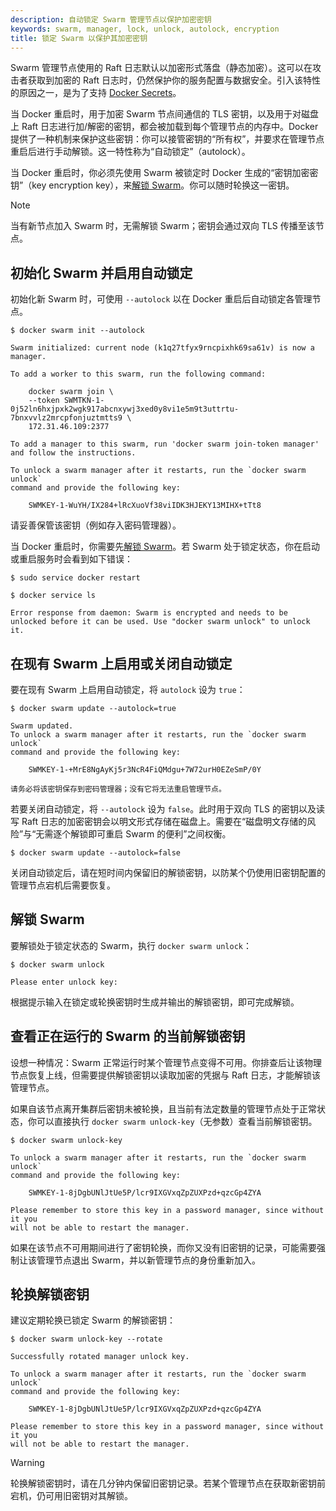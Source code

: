 ```yaml
---
description: 自动锁定 Swarm 管理节点以保护加密密钥
keywords: swarm, manager, lock, unlock, autolock, encryption
title: 锁定 Swarm 以保护其加密密钥
---
```


Swarm 管理节点使用的 Raft 日志默认以加密形式落盘（静态加密）。这可以在攻击者获取到加密的 Raft 日志时，仍然保护你的服务配置与数据安全。引入该特性的原因之一，是为了支持 [Docker Secrets](secrets.md)。

当 Docker 重启时，用于加密 Swarm 节点间通信的 TLS 密钥，以及用于对磁盘上 Raft 日志进行加/解密的密钥，都会被加载到每个管理节点的内存中。Docker 提供了一种机制来保护这些密钥：你可以接管密钥的“所有权”，并要求在管理节点重启后进行手动解锁。这一特性称为“自动锁定”（autolock）。

当 Docker 重启时，你必须先使用 Swarm 被锁定时 Docker 生成的“密钥加密密钥”（key encryption key），来[解锁 Swarm](#unlock-a-swarm)。你可以随时轮换这一密钥。

> [!NOTE]
>
> 当有新节点加入 Swarm 时，无需解锁 Swarm；密钥会通过双向 TLS 传播至该节点。

## 初始化 Swarm 并启用自动锁定

初始化新 Swarm 时，可使用 `--autolock` 以在 Docker 重启后自动锁定各管理节点。

```console
$ docker swarm init --autolock

Swarm initialized: current node (k1q27tfyx9rncpixhk69sa61v) is now a manager.

To add a worker to this swarm, run the following command:

    docker swarm join \
    --token SWMTKN-1-0j52ln6hxjpxk2wgk917abcnxywj3xed0y8vi1e5m9t3uttrtu-7bnxvvlz2mrcpfonjuztmtts9 \
    172.31.46.109:2377

To add a manager to this swarm, run 'docker swarm join-token manager' and follow the instructions.

To unlock a swarm manager after it restarts, run the `docker swarm unlock`
command and provide the following key:

    SWMKEY-1-WuYH/IX284+lRcXuoVf38viIDK3HJEKY13MIHX+tTt8
```

请妥善保管该密钥（例如存入密码管理器）。

当 Docker 重启时，你需要先[解锁 Swarm](#unlock-a-swarm)。若 Swarm 处于锁定状态，你在启动或重启服务时会看到如下错误：

```console
$ sudo service docker restart

$ docker service ls

Error response from daemon: Swarm is encrypted and needs to be unlocked before it can be used. Use "docker swarm unlock" to unlock it.
```

## 在现有 Swarm 上启用或关闭自动锁定

要在现有 Swarm 上启用自动锁定，将 `autolock` 设为 `true`：

```console
$ docker swarm update --autolock=true

Swarm updated.
To unlock a swarm manager after it restarts, run the `docker swarm unlock`
command and provide the following key:

    SWMKEY-1-+MrE8NgAyKj5r3NcR4FiQMdgu+7W72urH0EZeSmP/0Y

请务必将该密钥保存到密码管理器；没有它将无法重启管理节点。
```

若要关闭自动锁定，将 `--autolock` 设为 `false`。此时用于双向 TLS 的密钥以及读写 Raft 日志的加密密钥会以明文形式存储在磁盘上。需要在“磁盘明文存储的风险”与“无需逐个解锁即可重启 Swarm 的便利”之间权衡。

```console
$ docker swarm update --autolock=false
```

关闭自动锁定后，请在短时间内保留旧的解锁密钥，以防某个仍使用旧密钥配置的管理节点宕机后需要恢复。

## 解锁 Swarm

要解锁处于锁定状态的 Swarm，执行 `docker swarm unlock`：

```console
$ docker swarm unlock

Please enter unlock key:
```

根据提示输入在锁定或轮换密钥时生成并输出的解锁密钥，即可完成解锁。

## 查看正在运行的 Swarm 的当前解锁密钥

设想一种情况：Swarm 正常运行时某个管理节点变得不可用。你排查后让该物理节点恢复上线，但需要提供解锁密钥以读取加密的凭据与 Raft 日志，才能解锁该管理节点。

如果自该节点离开集群后密钥未被轮换，且当前有法定数量的管理节点处于正常状态，你可以直接执行 `docker swarm unlock-key`（无参数）查看当前解锁密钥。

```console
$ docker swarm unlock-key

To unlock a swarm manager after it restarts, run the `docker swarm unlock`
command and provide the following key:

    SWMKEY-1-8jDgbUNlJtUe5P/lcr9IXGVxqZpZUXPzd+qzcGp4ZYA

Please remember to store this key in a password manager, since without it you
will not be able to restart the manager.
```

如果在该节点不可用期间进行了密钥轮换，而你又没有旧密钥的记录，可能需要强制让该管理节点退出 Swarm，并以新管理节点的身份重新加入。

## 轮换解锁密钥

建议定期轮换已锁定 Swarm 的解锁密钥：

```console
$ docker swarm unlock-key --rotate

Successfully rotated manager unlock key.

To unlock a swarm manager after it restarts, run the `docker swarm unlock`
command and provide the following key:

    SWMKEY-1-8jDgbUNlJtUe5P/lcr9IXGVxqZpZUXPzd+qzcGp4ZYA

Please remember to store this key in a password manager, since without it you
will not be able to restart the manager.
```

> [!WARNING]
>
> 轮换解锁密钥时，请在几分钟内保留旧密钥记录。若某个管理节点在获取新密钥前宕机，仍可用旧密钥对其解锁。
